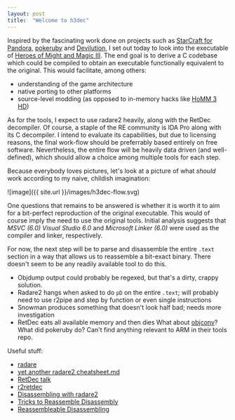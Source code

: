 ```yaml
---
layout: post
title:  "Welcome to h3dec"
---
```


Inspired by the fascinating work done on projects such as [StarCraft for Pandora](https://pyra-handheld.com/boards/threads/starcraft.73844/), [pokeruby](https://github.com/pret/pokeruby) and [Devilution](https://github.com/diasurgical/devilution), I set out today to look into the executable of [Heroes of Might and Magic III](https://www.gog.com/game/heroes_of_might_and_magic_3_complete_edition).
The end goal is to derive a C codebase which could be compiled to obtain an executable functionally equivalent to the original. This would facilitate, among others:
 - understanding of the game architecture
 - native porting to other platforms
 - source-level modding (as opposed to in-memory hacks like [HoMM 3 HD](https://sites.google.com/site/heroes3hd/))

As for the tools, I expect to use radare2 heavily, along with the RetDec decompiler.
Of course, a staple of the RE community is IDA Pro along with its C decompiler. I intend to evaluate its capabilities, but due to licensing reasons, the final work-flow should be preferrably based entirely on free software. 
Nevertheless, the entire flow will be heavily data driven (and well-defined), which should allow a choice among multiple tools for each step.

Because everybody loves pictures, let's look at a picture of what *should* work according to my naive, childish imagination:

![image]({{ site.url }}/images/h3dec-flow.svg)

One questions that remains to be answered is whether it is worth it to aim for a bit-perfect reproduction of the original executable. This would of course imply the need to use the original tools. Initial analysis suggests that *MSVC (6.0) Visual Studio 6.0* and *Microsoft Linker (6.0)* were used as the compiler and linker, respectively.

For now, the next step will be to parse and disassemble the entire `.text` section in a way that allows us to reassemble a bit-exact binary. There doesn't seem to be any readily available tool to do this.
- Objdump output could probably be regexed, but that's a dirty, crappy solution.
- Radare2 hangs when asked to do `pD` on the entire `.text`; will probably need to use r2pipe and step by function or even single instructions
- Snowman produces something that doesn't look half bad; needs more investigation
- RetDec eats all available memory and then dies
What about [objconv](https://www.agner.org/optimize/objconv-instructions.pdf)? What did pokeruby do? Can't find anything relevant to ARM in their tools repo.

Useful stuff:
 - [radare](https://rada.re/)
 - [yet another radare2 cheatsheet.md](https://gist.github.com/williballenthin/6857590dab3e2a6559d7)
 - [RetDec talk](https://youtu.be/HHFvtt5b6yY)
 - [r2retdec](https://github.com/securisec/r2retdec)
 - [Disassembling with radare2](https://www.linuxdays.cz/2017/video/Tomas_Antecky-Disassembling_with_radare2.pdf)
 - [Tricks to Reassemble Disassembly](https://gts3.org/2015/rasm.html)
 - [Reassembleable Disassembling](https://pdfs.semanticscholar.org/3911/11d641e78fef3c3a6e983d31a20d33dc072c.pdf)
